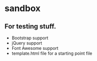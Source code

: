 # sandbox
## For testing stuff.

- Bootstrap support
- jQuery support
- Font Awesome support
- template.html file for a starting point file